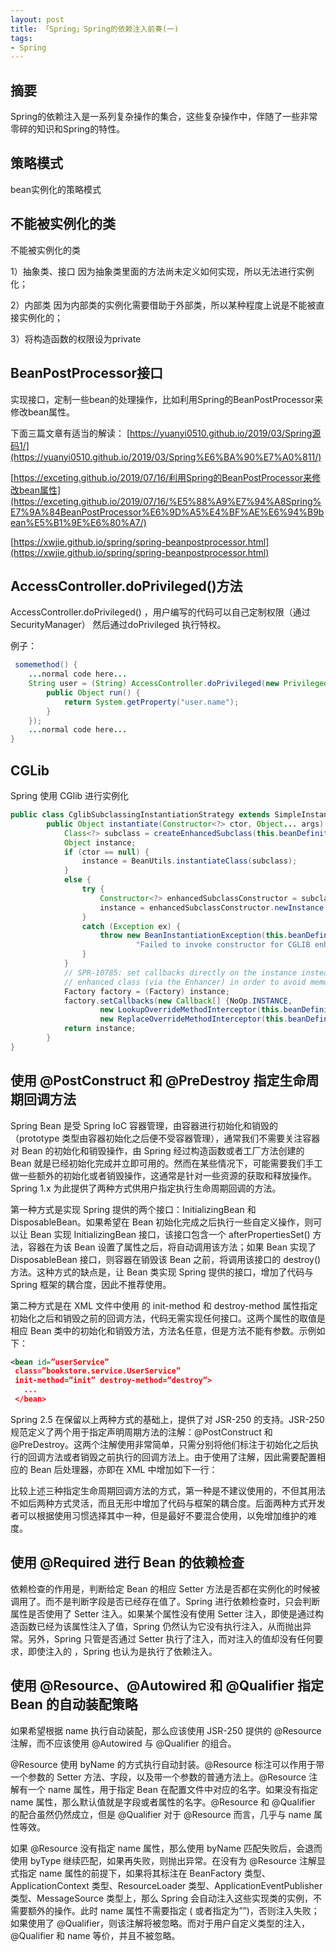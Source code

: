 ```yaml
---
layout: post
title: 「Spring」Spring的依赖注入前奏(一)
tags: 
- Spring
---
```


## 摘要

Spring的依赖注入是一系列复杂操作的集合，这些复杂操作中，伴随了一些非常零碎的知识和Spring的特性。

<!--more-->

## 策略模式

bean实例化的策略模式

## 不能被实例化的类

不能被实例化的类

1）抽象类、接口
因为抽象类里面的方法尚未定义如何实现，所以无法进行实例化；

2）内部类
因为内部类的实例化需要借助于外部类，所以某种程度上说是不能被直接实例化的；

3）将构造函数的权限设为private

## BeanPostProcessor接口 

实现接口，定制一些bean的处理操作，比如利用Spring的BeanPostProcessor来修改bean属性。

下面三篇文章有适当的解读：
[https://yuanyi0510.github.io/2019/03/Spring源码1/](https://yuanyi0510.github.io/2019/03/Spring%E6%BA%90%E7%A0%811/)

[https://exceting.github.io/2019/07/16/利用Spring的BeanPostProcessor来修改bean属性](https://exceting.github.io/2019/07/16/%E5%88%A9%E7%94%A8Spring%E7%9A%84BeanPostProcessor%E6%9D%A5%E4%BF%AE%E6%94%B9bean%E5%B1%9E%E6%80%A7/)

[https://xwjie.github.io/spring/spring-beanpostprocessor.html](https://xwjie.github.io/spring/spring-beanpostprocessor.html)

##  AccessController.doPrivileged()方法

AccessController.doPrivileged() ，用户编写的代码可以自己定制权限（通过SecurityManager）
然后通过doPrivileged 执行特权。

例子：

```java
 somemethod() {
    ...normal code here...
    String user = (String) AccessController.doPrivileged(new PrivilegedAction() {
        public Object run() {
            return System.getProperty("user.name");
        }
    });
    ...normal code here...
}
```

## CGLib

Spring 使用 CGlib 进行实例化

```java
public class CglibSubclassingInstantiationStrategy extends SimpleInstantiationStrategy {
        public Object instantiate(Constructor<?> ctor, Object... args) {
			Class<?> subclass = createEnhancedSubclass(this.beanDefinition);
			Object instance;
			if (ctor == null) {
				instance = BeanUtils.instantiateClass(subclass);
			}
			else {
				try {
					Constructor<?> enhancedSubclassConstructor = subclass.getConstructor(ctor.getParameterTypes());
					instance = enhancedSubclassConstructor.newInstance(args);
				}
				catch (Exception ex) {
					throw new BeanInstantiationException(this.beanDefinition.getBeanClass(),
							"Failed to invoke constructor for CGLIB enhanced subclass [" + subclass.getName() + "]", ex);
				}
			}
			// SPR-10785: set callbacks directly on the instance instead of in the
			// enhanced class (via the Enhancer) in order to avoid memory leaks.
			Factory factory = (Factory) instance;
			factory.setCallbacks(new Callback[] {NoOp.INSTANCE,
					new LookupOverrideMethodInterceptor(this.beanDefinition, this.owner),
					new ReplaceOverrideMethodInterceptor(this.beanDefinition, this.owner)});
			return instance;
        }
}
```

## 使用 @PostConstruct 和 @PreDestroy 指定生命周期回调方法

Spring Bean 是受 Spring IoC 容器管理，由容器进行初始化和销毁的（prototype 类型由容器初始化之后便不受容器管理），通常我们不需要关注容器对 Bean 的初始化和销毁操作，由 Spring 经过构造函数或者工厂方法创建的 Bean 就是已经初始化完成并立即可用的。然而在某些情况下，可能需要我们手工做一些额外的初始化或者销毁操作，这通常是针对一些资源的获取和释放操作。Spring 1.x 为此提供了两种方式供用户指定执行生命周期回调的方法。

第一种方式是实现 Spring 提供的两个接口：InitializingBean 和 DisposableBean。如果希望在 Bean 初始化完成之后执行一些自定义操作，则可以让 Bean 实现 InitializingBean 接口，该接口包含一个 afterPropertiesSet() 方法，容器在为该 Bean 设置了属性之后，将自动调用该方法；如果 Bean 实现了 DisposableBean 接口，则容器在销毁该 Bean 之前，将调用该接口的 destroy() 方法。这种方式的缺点是，让 Bean 类实现 Spring 提供的接口，增加了代码与 Spring 框架的耦合度，因此不推荐使用。

第二种方式是在 XML 文件中使用 的 init-method 和 destroy-method 属性指定初始化之后和销毁之前的回调方法，代码无需实现任何接口。这两个属性的取值是相应 Bean 类中的初始化和销毁方法，方法名任意，但是方法不能有参数。示例如下：

```xml
<bean id=”userService”
 class=”bookstore.service.UserService”
 init-method=”init” destroy-method=”destroy”>
   ...
 </bean>
```

Spring 2.5 在保留以上两种方式的基础上，提供了对 JSR-250 的支持。JSR-250 规范定义了两个用于指定声明周期方法的注解：@PostConstruct 和 @PreDestroy。这两个注解使用非常简单，只需分别将他们标注于初始化之后执行的回调方法或者销毁之前执行的回调方法上。由于使用了注解，因此需要配置相应的 Bean 后处理器，亦即在 XML 中增加如下一行：

比较上述三种指定生命周期回调方法的方式，第一种是不建议使用的，不但其用法不如后两种方式灵活，而且无形中增加了代码与框架的耦合度。后面两种方式开发者可以根据使用习惯选择其中一种，但是最好不要混合使用，以免增加维护的难度。

## 使用 @Required 进行 Bean 的依赖检查

依赖检查的作用是，判断给定 Bean 的相应 Setter 方法是否都在实例化的时候被调用了。而不是判断字段是否已经存在值了。Spring 进行依赖检查时，只会判断属性是否使用了 Setter 注入。如果某个属性没有使用 Setter 注入，即使是通过构造函数已经为该属性注入了值，Spring 仍然认为它没有执行注入，从而抛出异常。另外，Spring 只管是否通过 Setter 执行了注入，而对注入的值却没有任何要求，即使注入的 ，Spring 也认为是执行了依赖注入。

## 使用 @Resource、@Autowired 和 @Qualifier 指定 Bean 的自动装配策略

如果希望根据 name 执行自动装配，那么应该使用 JSR-250 提供的 @Resource 注解，而不应该使用 @Autowired 与 @Qualifier 的组合。

@Resource 使用 byName 的方式执行自动封装。@Resource 标注可以作用于带一个参数的 Setter 方法、字段，以及带一个参数的普通方法上。@Resource 注解有一个 name 属性，用于指定 Bean 在配置文件中对应的名字。如果没有指定 name 属性，那么默认值就是字段或者属性的名字。@Resource 和 @Qualifier 的配合虽然仍然成立，但是 @Qualifier 对于 @Resource 而言，几乎与 name 属性等效。

如果 @Resource 没有指定 name 属性，那么使用 byName 匹配失败后，会退而使用 byType 继续匹配，如果再失败，则抛出异常。在没有为 @Resource 注解显式指定 name 属性的前提下，如果将其标注在 BeanFactory 类型、ApplicationContext 类型、ResourceLoader 类型、ApplicationEventPublisher 类型、MessageSource 类型上，那么 Spring 会自动注入这些实现类的实例，不需要额外的操作。此时 name 属性不需要指定 ( 或者指定为””)，否则注入失败；如果使用了 @Qualifier，则该注解将被忽略。而对于用户自定义类型的注入，@Qualifier 和 name 等价，并且不被忽略。